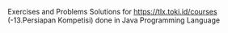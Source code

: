 Exercises and Problems Solutions for https://tlx.toki.id/courses (-13.Persiapan Kompetisi) done in Java Programming Language
